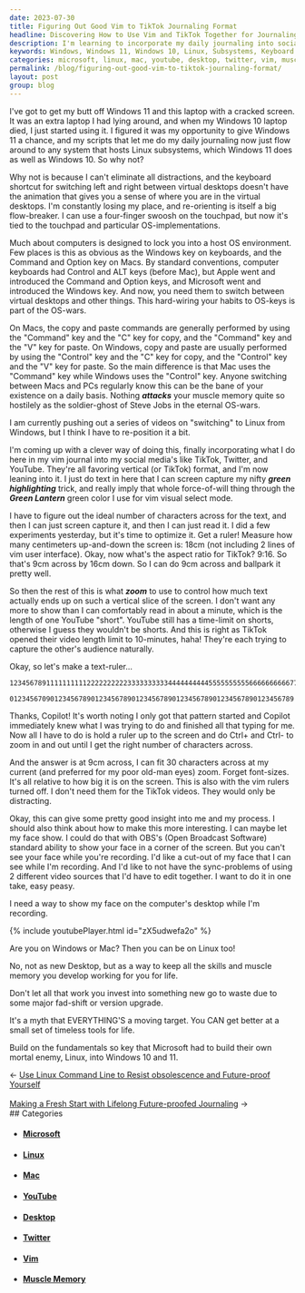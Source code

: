 ```yaml
---
date: 2023-07-30
title: Figuring Out Good Vim to TikTok Journaling Format
headline: Discovering How to Use Vim and TikTok Together for Journaling
description: I'm learning to incorporate my daily journaling into social media like TikTok, Twitter, and YouTube. I'm optimizing the vertical format, and using my 'Green Lantern' green highlighting trick to imply force of will. I'm figuring out the ideal number of characters across for the text, and then I can screen capture it and read it. I'm also looking for a way to show my face on the computer's desktop while I'm recording. Follow my journey and learn how to be on Linux
keywords: Windows, Windows 11, Windows 10, Linux, Subsystems, Keyboard Shortcut, Virtual Desktops, OS-wars, Mac, Command, Option, Control, Copy, Paste, Muscle Memory, Steve Jobs, OS-wars, Vim, Journal, TikTok, Twitter, YouTube, Vertical Format, Green Highlighting, Green Lantern, Zoom, OBS, Open Broadcast Software, Desktop, Version Upgrade, Fad-Shift, Timeless Tools, Microsoft, Linux
categories: microsoft, linux, mac, youtube, desktop, twitter, vim, muscle memory
permalink: /blog/figuring-out-good-vim-to-tiktok-journaling-format/
layout: post
group: blog
---
```



I've got to get my butt off Windows 11 and this laptop with a cracked screen. It
was an extra laptop I had lying around, and when my Windows 10 laptop died, I
just started using it. I figured it was my opportunity to give Windows 11 a
chance, and my scripts that let me do my daily journaling now just flow around
to any system that hosts Linux subsystems, which Windows 11 does as well as
Windows 10. So why not?

Why not is because I can't eliminate all distractions, and the keyboard shortcut
for switching left and right between virtual desktops doesn't have the animation
that gives you a sense of where you are in the virtual desktops. I'm constantly
losing my place, and re-orienting is itself a big flow-breaker. I can use a
four-finger swoosh on the touchpad, but now it's tied to the touchpad and
particular OS-implementations.

Much about computers is designed to lock you into a host OS environment. Few
places is this as obvious as the Windows key on keyboards, and the Command and
Option key on Macs. By standard conventions, computer keyboards had Control and
ALT keys (before Mac), but Apple went and introduced the Command and Option
keys, and Microsoft went and introduced the Windows key. And now, you need them
to switch between virtual desktops and other things. This hard-wiring your
habits to OS-keys is part of the OS-wars.

On Macs, the copy and paste commands are generally performed by using the
"Command" key and the "C" key for copy, and the "Command" key and the "V" key
for paste. On Windows, copy and paste are usually performed by using the
"Control" key and the "C" key for copy, and the "Control" key and the "V" key
for paste. So the main difference is that Mac uses the "Command" key while
Windows uses the "Control" key. Anyone switching between Macs and PCs regularly
know this can be the bane of your existence on a daily basis. Nothing
***attacks*** your muscle memory quite so hostilely as the soldier-ghost of
Steve Jobs in the eternal OS-wars.

I am currently pushing out a series of videos on "switching" to Linux from
Windows, but I think I have to re-position it a bit.

I'm coming up with a clever way of doing this, finally incorporating what I do
here in my vim journal into my social media's like TikTok, Twitter, and YouTube.
They're all favoring vertical (or TikTok) format, and I'm now leaning into it. I
just do text in here that I can screen capture my nifty ***green highlighting***
trick, and really imply that whole force-of-will thing through the ***Green
Lantern*** green color I use for vim visual select mode.

I have to figure out the ideal number of characters across for the text, and
then I can just screen capture it, and then I can just read it. I did a few
experiments yesterday, but it's time to optimize it. Get a ruler! Measure how
many centimeters up-and-down the screen is: 18cm (not including 2 lines of vim
user interface). Okay, now what's the aspect ratio for TikTok? 9:16. So that's
9cm across by 16cm down. So I can do 9cm across and ballpark it pretty well.

So then the rest of this is what ***zoom*** to use to control how much text
actually ends up on such a vertical slice of the screen. I don't want any more
to show than I can comfortably read in about a minute, which is the length of
one YouTube "short". YouTube still has a time-limit on shorts, otherwise I guess
they wouldn't be shorts. And this is right as TikTok opened their video length
limit to 10-minutes, haha! They're each trying to capture the other's audience
naturally.

Okay, so let's make a text-ruler...

```
1234567891111111111222222222233333333334444444444555555555566666666667777777777
         0123456709012345678901234567890123456789012345678901234567890123456789
```

Thanks, Copilot! It's worth noting I only got that pattern started and Copilot
immediately knew what I was trying to do and finished all that typing for me.
Now all I have to do is hold a ruler up to the screen and do Ctrl+ and Ctrl- to
zoom in and out until I get the right number of characters across.

And the answer is at 9cm across, I can fit 30 characters across at my current
(and preferred for my poor old-man eyes) zoom. Forget font-sizes. It's all
relative to how big it is on the screen. This is also with the vim rulers turned
off. I don't need them for the TikTok videos. They would only be distracting.

Okay, this can give some pretty good insight into me and my process. I should
also think about how to make this more interesting. I can maybe let my face
show. I could do that with OBS's (Open Broadcast Software) standard ability to
show your face in a corner of the screen. But you can't see your face while
you're recording. I'd like a cut-out of my face that I can see while I'm
recording. And I'd like to not have the sync-problems of using 2 different video
sources that I'd have to edit together. I want to do it in one take, easy peasy.

I need a way to show my face on the computer's desktop while I'm recording. 

{% include youtubePlayer.html id="zX5udwefa2o" %}

Are you on Windows or Mac?
Then you can be on Linux too!

No, not as new Desktop, but as
a way to keep all the skills
and muscle memory you develop
working for you for life.

Don't let all that work you
invest into something new go
to waste due to some major
fad-shift or version upgrade.

It's a myth that EVERYTHING'S
a moving target. You CAN get
better at a small set of
timeless tools for life.

Build on the fundamentals so
key that Microsoft had to
build their own mortal enemy,
Linux, into Windows 10 and 11.

<div class="arrow-links"><div class="post-nav-prev"><span class="arrow">&larr;&nbsp;</span><a href="/blog/use-linux-command-line-to-resist-obsolescence-and-future-proof-yourself/">Use Linux Command Line to Resist obsolescence and Future-proof Yourself</a></div> &nbsp; <div class="post-nav-next"><a href="/blog/making-a-fresh-start-with-lifelong-future-proofed-journaling/">Making a Fresh Start with Lifelong Future-proofed Journaling</a><span class="arrow">&nbsp;&rarr;</span></div></div>
## Categories

<ul>
<li><h4><a href='/microsoft/'>Microsoft</a></h4></li>
<li><h4><a href='/linux/'>Linux</a></h4></li>
<li><h4><a href='/mac/'>Mac</a></h4></li>
<li><h4><a href='/youtube/'>YouTube</a></h4></li>
<li><h4><a href='/desktop/'>Desktop</a></h4></li>
<li><h4><a href='/twitter/'>Twitter</a></h4></li>
<li><h4><a href='/vim/'>Vim</a></h4></li>
<li><h4><a href='/muscle-memory/'>Muscle Memory</a></h4></li></ul>